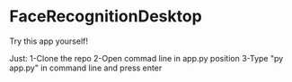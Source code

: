 # FaceRecognitionDesktop

Try this app yourself!

Just:
1-Clone the repo
2-Open commad line in app.py position
3-Type "py app.py" in command line and press enter 



